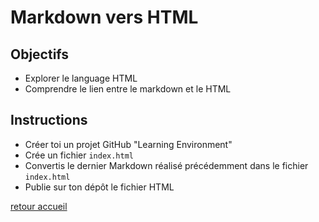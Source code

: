 # Markdown vers HTML

## Objectifs

- Explorer le language HTML
- Comprendre le lien entre le markdown et le HTML

## Instructions

- Créer toi un projet GitHub "Learning Environment"
- Crée un fichier `index.html`
- Convertis le dernier Markdown réalisé précédemment dans le fichier `index.html`
- Publie sur ton dépôt le fichier HTML

[retour accueil](https://github.com/tahrimostapha/Learning-Environment)
